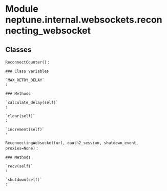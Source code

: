 Module neptune.internal.websockets.reconnecting_websocket
=========================================================

Classes
-------

`ReconnectCounter()`
:   

    ### Class variables

    `MAX_RETRY_DELAY`
    :

    ### Methods

    `calculate_delay(self)`
    :

    `clear(self)`
    :

    `increment(self)`
    :

`ReconnectingWebsocket(url, oauth2_session, shutdown_event, proxies=None)`
:   

    ### Methods

    `recv(self)`
    :

    `shutdown(self)`
    :